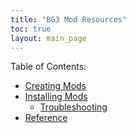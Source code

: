 ```yaml
---
title: "BG3 Mod Resources"
toc: true
layout: main_page
---
```


Table of Contents:
- [Creating Mods](/bg3modresources/creating/)
- [Installing Mods](/bg3modresources/installing/)
  - [Troubleshooting](/bg3modresources/installing/troubleshooting/)
- [Reference](/bg3modresources/reference/)